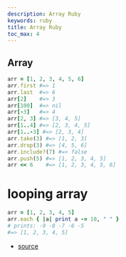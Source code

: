 ```yaml
---
description: Array Ruby
keywords: ruby
title: Array Ruby
toc_max: 4
---
```


## Array

```ruby
arr = [1, 2, 3, 4, 5, 6]
arr.first #=> 1
arr.last  #=> 6
arr[2]    #=> 3
arr[100]  #=> nil
arr[-3]   #=> 4
arr[2, 3] #=> [3, 4, 5]
arr[1..4] #=> [2, 3, 4, 5]
arr[1..-3] #=> [2, 3, 4]
arr.take(3) #=> [1, 2, 3]
arr.drop(3) #=> [4, 5, 6]
arr.include?(7) #=> false
arr.push(5) #=> [1, 2, 3, 4, 5]
arr << 6    #=> [1, 2, 3, 4, 5, 6]
```

# looping array

```ruby
arr = [1, 2, 3, 4, 5]
arr.each { |a| print a -= 10, " " }
# prints: -9 -8 -7 -6 -5
#=> [1, 2, 3, 4, 5]
```

* [source](https://ruby-doc.org/core-2.2.0/Array.html)
